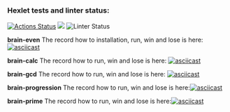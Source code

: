 ### Hexlet tests and linter status:
[![Actions Status](https://github.com/Ivankalachikov/frontend-project-lvl1/workflows/hexlet-check/badge.svg)](https://github.com/Ivankalachikov/frontend-project-lvl1/actions)
<a href="https://codeclimate.com/github/Ivankalachikov/frontend-project-lvl1/badges"><img src="https://api.codeclimate.com/v1/badges/a99a88d28ad37a79dbf6/maintainability" /></a>
![Linter Status](https://github.com/Ivankalachikov/frontend-project-lvl1/workflows/eslint/badge.svg)

**brain-even** The record how to installation, run, win and lose is here:
[![asciicast](https://asciinema.org/a/fK8PPXxSyPLY0INZd000Cu9tr.svg)](https://asciinema.org/a/fK8PPXxSyPLY0INZd000Cu9tr)

**brain-calc** The record how to run, win and lose is here:
[![asciicast](https://asciinema.org/a/ex6plx460eN7ebdbqYuMGhHcA.svg)](https://asciinema.org/a/ex6plx460eN7ebdbqYuMGhHcA)

**brain-gcd** The record how to run, win and lose is here:
[![asciicast](https://asciinema.org/a/mD9nswCrEUVf9f6tCpyNoyhX4.svg)](https://asciinema.org/a/mD9nswCrEUVf9f6tCpyNoyhX4)

**brain-progression** The record how to run, win and lose is here:[![asciicast](https://asciinema.org/a/XY9CrWNkYS2P1MDwDWRG7U5Zr.svg)](https://asciinema.org/a/XY9CrWNkYS2P1MDwDWRG7U5Zr)

**brain-prime** The record how to run, win and lose is here:[![asciicast](https://asciinema.org/a/jp1zXF3k6NOql1rvUiR0115nl.svg)](https://asciinema.org/a/jp1zXF3k6NOql1rvUiR0115nl)
